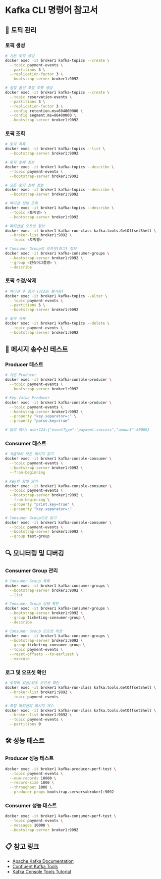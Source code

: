 # Kafka CLI 명령어 참고서

## 🚀 토픽 관리

### 토픽 생성
```bash
# 기본 토픽 생성
docker exec -it broker1 kafka-topics --create \
  --topic payment-events \
  --partitions 3 \
  --replication-factor 3 \
  --bootstrap-server broker1:9092

# 설정 옵션 포함 토픽 생성
docker exec -it broker1 kafka-topics --create \
  --topic reservation-events \
  --partitions 3 \
  --replication-factor 3 \
  --config retention.ms=604800000 \
  --config segment.ms=86400000 \
  --bootstrap-server broker1:9092
```

### 토픽 조회
```bash
# 토픽 목록
docker exec -it broker1 kafka-topics --list \
  --bootstrap-server broker1:9092

# 토픽 상세 정보
docker exec -it broker1 kafka-topics --describe \
  --topic payment-events \
  --bootstrap-server broker1:9092

# 모든 토픽 상세 정보
docker exec -it broker1 kafka-topics --describe \
  --bootstrap-server broker1:9092

# 파티션 정보 조회
docker exec -it broker1 kafka-topics --describe \
  --topic <토픽명> \
  --bootstrap-server broker1:9092

# 파티션별 오프셋 정보
docker exec -it broker1 kafka-run-class kafka.tools.GetOffsetShell \
  --broker-list broker1:9092 \
  --topic <토픽명>

# Consumer Group의 오프셋(라그) 정보
docker exec -it broker1 kafka-consumer-groups \
  --bootstrap-server broker1:9092 \
  --group <컨슈머그룹명> \
  --describe
```

### 토픽 수정/삭제
```bash
# 파티션 수 증가 (감소는 불가능)
docker exec -it broker1 kafka-topics --alter \
  --topic payment-events \
  --partitions 5 \
  --bootstrap-server broker1:9092

# 토픽 삭제
docker exec -it broker1 kafka-topics --delete \
  --topic payment-events \
  --bootstrap-server broker1:9092
```

## 📨 메시지 송수신 테스트

### Producer 테스트
```bash
# 기본 Producer
docker exec -it broker1 kafka-console-producer \
  --topic payment-events \
  --bootstrap-server broker1:9092

# Key-Value Producer
docker exec -it broker1 kafka-console-producer \
  --topic payment-events \
  --bootstrap-server broker1:9092 \
  --property "key.separator=:" \
  --property "parse.key=true"

# 입력 예시: user123:{"eventType":"payment.success","amount":50000}
```

### Consumer 테스트
```bash
# 처음부터 모든 메시지 읽기
docker exec -it broker1 kafka-console-consumer \
  --topic payment-events \
  --bootstrap-server broker1:9092 \
  --from-beginning

# Key와 함께 읽기
docker exec -it broker1 kafka-console-consumer \
  --topic payment-events \
  --bootstrap-server broker1:9092 \
  --from-beginning \
  --property "print.key=true" \
  --property "key.separator=:"

# Consumer Group으로 읽기
docker exec -it broker1 kafka-console-consumer \
  --topic payment-events \
  --bootstrap-server broker1:9092 \
  --group test-group
```

## 🔍 모니터링 및 디버깅

### Consumer Group 관리
```bash
# Consumer Group 목록
docker exec -it broker1 kafka-consumer-groups \
  --bootstrap-server broker1:9092 \
  --list

# Consumer Group 상태 확인
docker exec -it broker1 kafka-consumer-groups \
  --bootstrap-server broker1:9092 \
  --group ticketing-consumer-group \
  --describe

# Consumer Group 오프셋 리셋
docker exec -it broker1 kafka-consumer-groups \
  --bootstrap-server broker1:9092 \
  --group ticketing-consumer-group \
  --topic payment-events \
  --reset-offsets --to-earliest \
  --execute
```

### 로그 및 오프셋 확인
```bash
# 토픽의 최신/최초 오프셋 확인
docker exec -it broker1 kafka-run-class kafka.tools.GetOffsetShell \
  --broker-list broker1:9092 \
  --topic payment-events

# 특정 파티션의 메시지 개수
docker exec -it broker1 kafka-run-class kafka.tools.GetOffsetShell \
  --broker-list broker1:9092 \
  --topic payment-events \
  --partitions 0
```

## 🛠️ 성능 테스트

### Producer 성능 테스트
```bash
docker exec -it broker1 kafka-producer-perf-test \
  --topic payment-events \
  --num-records 10000 \
  --record-size 1000 \
  --throughput 1000 \
  --producer-props bootstrap.servers=broker1:9092
```

### Consumer 성능 테스트
```bash
docker exec -it broker1 kafka-consumer-perf-test \
  --topic payment-events \
  --messages 10000 \
  --bootstrap-server broker1:9092
```

## 📋 참고 링크
- [Apache Kafka Documentation](https://kafka.apache.org/documentation/)
- [Confluent Kafka Tools](https://docs.confluent.io/platform/current/kafka/operations-tools/kafka-tools.html)
- [Kafka Console Tools Tutorial](https://docs.confluent.io/platform/current/tutorials/examples/clients/docs/console.html)
